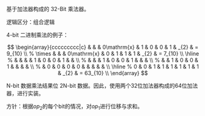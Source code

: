 基于加法器构成的 32-Bit 乘法器。

逻辑区分：组合逻辑

4-bit 二进制乘法的例子：

$$
\begin{array}{ccccccccc|c}
           &   &   & 0\mathrm{x} & 1 & 0 & 0 & 1 & _{2} & =  9_{10} \\
    % \times &   &   & 0\mathrm{x} & 0 & 1 & 1 & 1 & _{2} & =  7_{10} \\ \hline
    %        &   &   &             & 1 & 0 & 0 & 1 &      &           \\
    %        &   &   &          1  & 0 & 0 & 1 &   &      &           \\
    %        &   & 1 &          0  & 0 & 1 &   &   &      &           \\
    %        & 0 & 0 &          0  & 0 &   &   &   &      &           \\ \hline
    %      0 & 0 & 1 &          1  & 1 & 1 & 1 & 1 & _{2} & = 63_{10} \\
\end{array}
$$

N-bit 数据乘法结果位 2N-bit 数据。因此，使用两个32位加法器构成的64位加法器，进行实装。

方针：根据$`op_{2}`$的每个bit的情况，对$`op_{1}`$进行位移与求和。